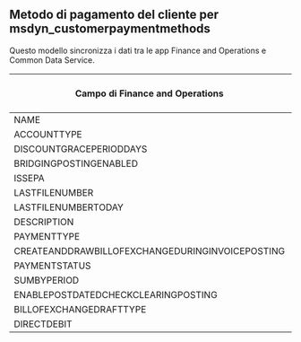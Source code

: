 ## <a name="customer-payment-method-to-msdyn_customerpaymentmethods"></a>Metodo di pagamento del cliente per msdyn_customerpaymentmethods

Questo modello sincronizza i dati tra le app Finance and Operations e Common Data Service.

Campo di Finance and Operations | Tipo di mappa | Altro campo di Dynamics 365 | Valore predefinito
---|---|---|---
NAME | = | msdyn_name | 
ACCOUNTTYPE | >< | msdyn_accounttype | 
DISCOUNTGRACEPERIODDAYS | = | msdyn_discountgraceperioddays | 
BRIDGINGPOSTINGENABLED | >< | msdyn_bridgingpostingenabled | 
ISSEPA | >< | msdyn_issepa | 
LASTFILENUMBER | = | msdyn_lastfilenumber | 
LASTFILENUMBERTODAY | = | msdyn_lastfilenumbertoday | 
DESCRIPTION | = | msdyn_description | 
PAYMENTTYPE | >< | msdyn_paymenttype | 
CREATEANDDRAWBILLOFEXCHANGEDURINGINVOICEPOSTING | >< | msdyn_invoiceupdate | 
PAYMENTSTATUS | >< | msdyn_paymentstatus | 
SUMBYPERIOD | >< | msdyn_sumbyperiod | 
ENABLEPOSTDATEDCHECKCLEARINGPOSTING | >< | msdyn_enablepostdatescheckclearingposting | 
BILLOFEXCHANGEDRAFTTYPE | >< | msdyn_billofexchangedrafttype | 
DIRECTDEBIT | >< | msdyn_directdebit | 
